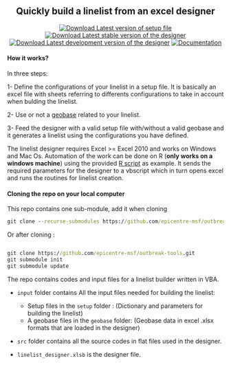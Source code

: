 <div align="center">
<p align="center">




##  Quickly build a linelist from an excel designer

[![Download Latest version of setup file](https://github.com/epicentre-msf/outbreak-tools/raw/users/y-amevoin/src/imgs/setup_file.svg)](https://github.com/epicentre-msf/outbreak-tools-setup/raw/main/setup.xlsb)
[![Download Latest stable version of the designer](https://github.com/epicentre-msf/outbreak-tools/raw/users/y-amevoin/src/imgs/stable_designer.svg)](https://github.com/epicentre-msf/outbreak-tools/raw/main/linelist_designer.xlsb)
[![Download Latest development version of the designer](https://github.com/epicentre-msf/outbreak-tools/raw/users/y-amevoin/src/imgs/dev_designer.svg)](https://github.com/epicentre-msf/outbreak-tools/raw/dev/linelist_designer_dev.xlsb)
[![Documentation](https://github.com/epicentre-msf/outbreak-tools/raw/users/y-amevoin/src/imgs/docs.svg)](https://epicentre-msf.github.io/outbreak-tools/)
</p>
</div>

#### How it works?

In three steps:

1- Define the configurations of your linelist in a setup file. It is basically an excel file with sheets referring to differents configurations to take in account when bulding the linelist.

2- Use or not a [geobase](https://reports.msf.net/secure/app/outbreak-tools-geoapp) related to your linelist.

3- Feed the designer with a valid setup file with/without a valid geobase and it generates a linelist using the configurations you have defined.

The linelist designer requires Excel >= Excel 2010 and works on Windows and Mac Os.
Automation of the work can be done on R (**only works on a windows machine**) using the provided [R script](https://github.com/epicentre-msf/outbreak-tools/raw/main/Rscripts/run_designer_on_windows.R) as example. It sends the required parameters for the designer to a vbscript which in turn opens excel and runs the routines for linelist creation.



#### Cloning the repo on your local computer


This repo contains one sub-module, add it when cloning

```cmd
git clone --recurse-submodules https://github.com/epicentre-msf/outbreak-tools.git

```

Or after cloning :

```cmd

git clone https://github.com/epicentre-msf/outbreak-tools.git
git submodule init
git submodule update

```



The repo contains codes and input files for a linelist builder written in VBA.

- `input` folder contains All the input files needed for building the linelist:

  - Setup files in the `setup` folder : (Dictionary and parameters for building the linelist)
  - A geobase files in the `geobase` folder: (Geobase data in excel .xlsx formats that are loaded in the designer)
- `src` folder contains all the source codes in flat files used in the designer.
- `linelist_designer.xlsb` is the designer file.
